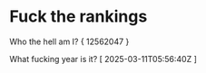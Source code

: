 # Fuck the rankings

Who the hell am I?
{ 12562047 }

What fucking year is it?
[ 2025-03-11T05:56:40Z ]
